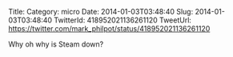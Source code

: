 Title: 
Category: micro
Date: 2014-01-03T03:48:40
Slug: 2014-01-03T03:48:40
TwitterId: 418952021136261120
TweetUrl: https://twitter.com/mark_philpot/status/418952021136261120

Why oh why is Steam down?